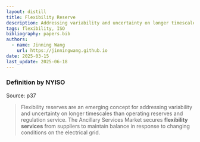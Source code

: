 ```yaml
---
layout: distill
title: Flexibility Reserve
description: Addressing variability and uncertainty on longer timescales than operating reserves and regulation service.
tags: flexibility, ISO
bibliography: papers.bib
authors:
  - name: Jinning Wang
    url: https://jinningwang.github.io
date: 2025-03-15
last_update: 2025-06-18
---
```


### Definition by NYISO

Source: <d-cite key="nyiso2024power"></d-cite> p37

> Flexibility reserves are an emerging concept for addressing variability and uncertainty on longer timescales than operating reserves and regulation service. The Ancillary Services Market secures **flexibility services** from suppliers to maintain balance in response to changing conditions on the electrical grid.
